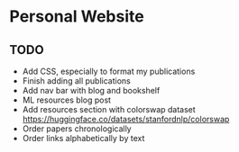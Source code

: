# Personal Website

## TODO
- Add CSS, especially to format my publications
- Finish adding all publications
- Add nav bar with blog and bookshelf
- ML resources blog post
- Add resources section with colorswap dataset https://huggingface.co/datasets/stanfordnlp/colorswap
- Order papers chronologically
- Order links alphabetically by text
